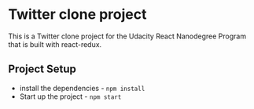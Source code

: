 # Twitter clone project

This is a Twitter clone project for the Udacity React Nanodegree Program that is built with react-redux.

## Project Setup


* install the dependencies - `npm install`
* Start up the project - `npm start`
